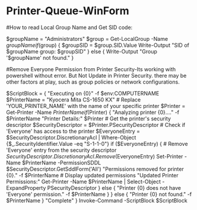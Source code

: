 # Printer-Queue-WinForm

#How to read Local Group Name and Get SID code: 

$groupName = "Administrators"
$group = Get-LocalGroup -Name $groupName
if ($group) {
    $groupSID = $group.SID.Value
    Write-Output "SID of $groupName group: $groupSID"
} else {
    Write-Output "Group '$groupName' not found."
}

#Remove Everyone Permission from Printer Security-Its working with powershell without error. But Not Update in Printer Security. there may be other factors at play, such as group policies or network configurations.

$ScriptBlock = {
     "Executing on {0}" -f $env:COMPUTERNAME
     $PrinterName = "Kyocera Mita CS-1650 KX"  # Replace 'YOUR_PRINTER_NAME' with the name of your specific printer
     $Printer = Get-Printer -Name $PrinterName
     if ($Printer) {
         "Analyzing printer {0}...." -f $PrinterName
         "Printer Details:"
         $Printer
         # Get the printer's security descriptor
         $SecurityDescriptor = $Printer.PSecurityDescriptor
         # Check if 'Everyone' has access to the printer
         $EveryoneEntry = $SecurityDescriptor.DiscretionaryAcl | Where-Object {$_.SecurityIdentifier.Value -eq "S-1-1-0"}
         if ($EveryoneEntry) {
             # Remove 'Everyone' entry from the security descriptor
             $SecurityDescriptor.DiscretionaryAcl.Remove($EveryoneEntry)
             Set-Printer -Name $PrinterName -PermissionSDDL $SecurityDescriptor.GetSddlForm('All')
             "Permissions removed for printer {0}." -f $PrinterName
             # Display updated permissions
             "Updated Printer Permissions:"
             Get-Printer -Name $PrinterName | Select-Object -ExpandProperty PSecurityDescriptor
         } else {
             "Printer {0} does not have 'Everyone' permission." -f $PrinterName
         }
     } else {
         "Printer {0} not found." -f $PrinterName
     }
     "Complete" } Invoke-Command -ScriptBlock $ScriptBlock
